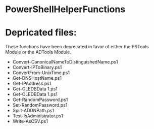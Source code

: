 # PowerShellHelperFunctions #

# Depricated files: <br>
These functions have been deprecated in favor of either the PSTools Module or the ADTools Module.<br>

- Convert-CanonicalNameToDistinguishedName.ps1
- Convert-IPToBinary.ps1
- ConvertFrom-UnixTime.ps1
- Get-DNSHostName.ps1
- Get-IPAddress.ps1
- Get-OLEDBData 1.ps1
- Get-OLEDBData 1.ps1
- Get-RandomPassword.ps1
- Set-RandomPassword.ps1
- Split-ADDNPath.ps1
- Test-IsAdministrator.ps1
- Write-AsCSV.ps1